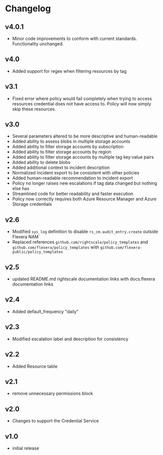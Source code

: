 # Changelog

## v4.0.1

- Minor code improvements to conform with current standards. Functionality unchanged.

## v4.0

- Added support for regex when filtering resources by tag

## v3.1

- Fixed error where policy would fail completely when trying to access resources credential does not have access to. Policy will now simply skip these resources.

## v3.0

- Several parameters altered to be more descriptive and human-readable
- Added ability to assess blobs in multiple storage accounts
- Added ability to filter storage accounts by subscription
- Added ability to filter storage accounts by region
- Added ability to filter storage accounts by multiple tag key:value pairs
- Added ability to delete blobs
- Added additional context to incident description
- Normalized incident export to be consistent with other policies
- Added human-readable recommendation to incident export
- Policy no longer raises new escalations if tag data changed but nothing else has
- Streamlined code for better readability and faster execution
- Policy now correctly requires both Azure Resource Manager and Azure Storage credentials

## v2.6

- Modified `sys_log` definition to disable `rs_cm.audit_entry.create` outside Flexera NAM
- Replaced references `github.com/rightscale/policy_templates` and `github.com/flexera/policy_templates` with `github.com/flexera-public/policy_templates`

## v2.5

- updated README.md rightscale documentation links with docs.flexera documentation links

## v2.4

- Added default_frequency "daily"

## v2.3

- Modified escalation label and description for consistency

## v2.2

- Added Resource table

## v2.1

- remove unnecessary permissions block

## v2.0

- Changes to support the Credential Service

## v1.0

- initial release
